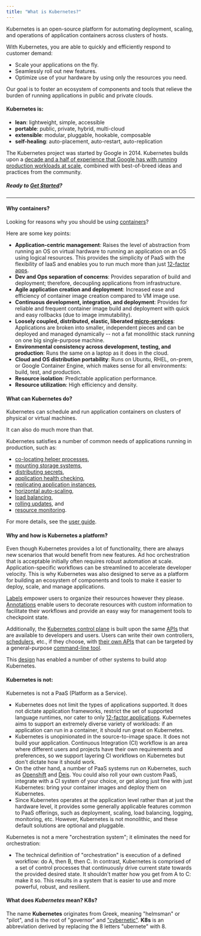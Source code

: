 ```yaml
---
title: "What is Kubernetes?"
---
```

Kubernetes is an open-source platform for automating deployment, scaling, and operations of application containers across clusters of hosts.

With Kubernetes, you are able to quickly and efficiently respond to customer demand:

 - Scale your applications on the fly.
 - Seamlessly roll out new features.
 - Optimize use of your hardware by using only the resources you need.

Our goal is to foster an ecosystem of components and tools that relieve the burden of running applications in public and private clouds.

#### Kubernetes is:

* **lean**: lightweight, simple, accessible
* **portable**: public, private, hybrid, multi-cloud
* **extensible**: modular, pluggable, hookable, composable
* **self-healing**: auto-placement, auto-restart, auto-replication

The Kubernetes project was started by Google in 2014. Kubernetes builds upon a [decade and a half of experience that Google has with running production workloads at scale](https://research.google.com/pubs/pub43438), combined with best-of-breed ideas and practices from the community.

##### Ready to [Get Started](/{{page.version}}/docs/getting-started-guides/)?

----

#### Why containers?

Looking for reasons why you should be using [containers](http://aucouranton.com/2014/06/13/linux-containers-parallels-lxc-openvz-docker-and-more/)?

Here are some key points:

* **Application-centric management**:
    Raises the level of abstraction from running an OS on virtual hardware to running an application on an OS using logical resources. This provides the simplicity of PaaS with the flexibility of IaaS and enables you to run much more than just [12-factor apps](http://12factor.net/).
* **Dev and Ops separation of concerns**:
    Provides separation of build and deployment; therefore, decoupling applications from infrastructure.
* **Agile application creation and deployment**:
    Increased ease and efficiency of container image creation compared to VM image use.
* **Continuous development, integration, and deployment**:
    Provides for reliable and frequent container image build and deployment with quick and easy rollbacks (due to image immutability).
* **Loosely coupled, distributed, elastic, liberated [micro-services](http://martinfowler.com/articles/microservices)**:
    Applications are broken into smaller, independent pieces and can be deployed and managed dynamically -- not a fat monolithic stack running on one big single-purpose machine.
* **Environmental consistency across development, testing, and production**:
    Runs the same on a laptop as it does in the cloud.
* **Cloud and OS distribution portability**:
    Runs on Ubuntu, RHEL, on-prem, or Google Container Engine, which makes sense for all environments: build, test, and production.
* **Resource isolation**:
    Predictable application performance.
* **Resource utilization**:
    High efficiency and density.

#### What can Kubernetes do?

Kubernetes can schedule and run application containers on clusters of physical or virtual machines.

It can also do much more than that.

Kubernetes satisfies a number of common needs of applications running in production, such as:

* [co-locating helper processes](/{{page.version}}/docs/user-guide/pods),
* [mounting storage systems](/{{page.version}}/docs/user-guide/volumes),
* [distributing secrets](/{{page.version}}/docs/user-guide/secrets),
* [application health checking](/{{page.version}}/docs/user-guide/production-pods/#liveness-and-readiness-probes-aka-health-checks),
* [replicating application instances](/{{page.version}}/docs/user-guide/replication-controller),
* [horizontal auto-scaling](/{{page.version}}/docs/user-guide/horizontal-pod-autoscaler),
* [load balancing](/{{page.version}}/docs/user-guide/services),
* [rolling updates](/{{page.version}}/docs/user-guide/update-demo/), and
* [resource monitoring](/{{page.version}}/docs/user-guide/monitoring).

For more details, see the [user guide](/{{page.version}}/docs/user-guide/).

#### Why and how is Kubernetes a platform?

Even though Kubernetes provides a lot of functionality, there are always new scenarios that would benefit from new features. Ad hoc orchestration that is acceptable initially often requires robust automation at scale. Application-specific workflows can be streamlined to accelerate developer velocity. This is why Kubernetes was also designed to serve as a platform for building an ecosystem of components and tools to make it easier to deploy, scale, and manage applications.

[Labels](/{{page.version}}/docs/user-guide/labels) empower users to organize their resources however they please. [Annotations](/{{page.version}}/docs/user-guide/annotations) enable users to decorate resources with custom information to facilitate their workflows and provide an easy way for management tools to checkpoint state.

Additionally, the [Kubernetes control plane](/{{page.version}}/docs/admin/cluster-components) is built upon the same [APIs](api) that are available to developers and users. Users can write their own controllers, [schedulers](/{{page.version}}/docs/devel/scheduler), etc., if they choose, with [their own APIs](https://github.com/kubernetes/kubernetes/tree/master/docs/design/extending-api.md) that can be targeted by a general-purpose [command-line tool](/{{page.version}}/docs/user-guide/kubectl-overview).

This [design](https://github.com/kubernetes/kubernetes/tree/master/docs/design/principles.md) has enabled a number of other systems to build atop Kubernetes.

#### Kubernetes is not:

Kubernetes is not a PaaS (Platform as a Service).

* Kubernetes does not limit the types of applications supported. It does not dictate application frameworks, restrict the set of supported language runtimes, nor cater to only [12-factor applications](http://12factor.net/). Kubernetes aims to support an extremely diverse variety of workloads: if an application can run in a container, it should run great on Kubernetes.
* Kubernetes is unopinionated in the source-to-image space. It does not build your application. Continuous Integration (CI) workflow is an area where different users and projects have their own requirements and preferences, so we support layering CI workflows on Kubernetes but don't dictate how it should work.
* On the other hand, a number of PaaS systems run *on* Kubernetes, such as [Openshift](https://github.com/openshift/origin) and [Deis](http://deis.io/). You could also roll your own custom PaaS, integrate with a CI system of your choice, or get along just fine with just Kubernetes: bring your container images and deploy them on Kubernetes.
* Since Kubernetes operates at the application level rather than at just the hardware level, it provides some generally applicable features common to PaaS offerings, such as deployment, scaling, load balancing, logging, monitoring, etc. However, Kubernetes is not monolithic, and these default solutions are optional and pluggable.

Kubernetes is not a mere "orchestration system"; it eliminates the need for orchestration:

* The technical definition of "orchestration" is execution of a defined workflow: do A, then B, then C. In contrast, Kubernetes is comprised of a set of control processes that continuously drive current state towards the provided desired state. It shouldn't matter how you get from A to C: make it so. This results in a system that is easier to use and more powerful, robust, and resilient.

#### What does *Kubernetes* mean? K8s?

The name **Kubernetes** originates from Greek, meaning "helmsman" or "pilot", and is the root of "governor" and ["cybernetic"](http://www.etymonline.com/index.php?term=cybernetics). **K8s** is an abbreviation derived by replacing the 8 letters "ubernete" with 8.